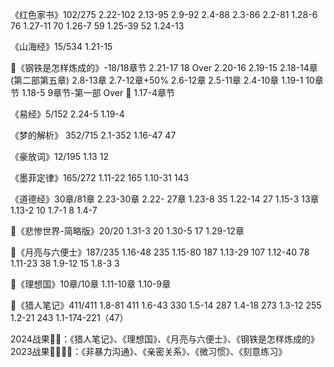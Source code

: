 《红色家书》102/275
2.22-102
2.13-95
2.9-92
2.4-88
2.3-86
2.2-81
1.28-6 76
1.27-11 70
1.26-7 59
1.25-39 52 
1.24-13


《山海经》15/534
1.21-15

💯《钢铁是怎样炼成的》-18/18章节
2.21-17 18 Over
2.20-16
2.19-15
2.18-14章(第二部第五章)
2.8-13章
2.7-12章+50%
2.6-12章
2.5-11章
2.4-10章
1.19-1 10章节
1.18-5 9章节-第一部 Over 💯
1.17-4章节


《易经》5/152
2.24-5
1.19-4


《梦的解析》 352/715
2.1-352
1.16-47 47

《豪放词》12/195
1.13 12 

《墨菲定律》165/272
1.11-22 165
1.10-31 143


《道德经》30章/81章
2.23-30章
2.22- 27章
1.23-8 35
1.22-14 27
1.15-3 13章
1.13-2 10
1.7-1 8
1.4-7

💯《悲惨世界-简略版》20/20
1.31-3 20
1.30-5 17
1.29-12章

💯《月亮与六便士》187/235
1.16-48 235
1.15-80 187
1.13-29 107
1.12-40 78
1.11-23 38
1.9-12 15
1.8-3 3

💯《理想国》10章/10章
1.11-10章
1.10-9章

💯《猎人笔记》411/411
1.8-81 411
1.6-43 330
1.5-14 287
1.4-18 273
1.3-12 255
1.2-21 243
1.1-174-221（47）

2024战果💎💎：《猎人笔记》、《理想国》、《月亮与六便士》、《钢铁是怎样炼成的》
2023战果💎💎💎💎：《非暴力沟通》、《亲密关系》、《微习惯》、《刻意练习》
